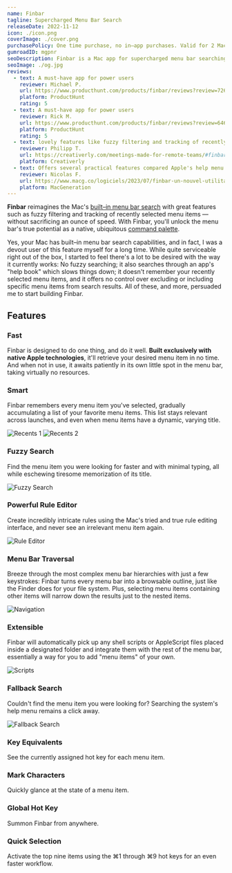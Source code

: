 ```yaml
---
name: Finbar
tagline: Supercharged Menu Bar Search
releaseDate: 2022-11-12
icon: ./icon.png
coverImage: ./cover.png
purchasePolicy: One time purchase, no in–app purchases. Valid for 2 Macs.
gumroadID: mgpnr
seoDescription: Finbar is a Mac app for supercharged menu bar searching.
seoImage: ./og.jpg
reviews:
  - text: A must-have app for power users
    reviewer: Michael P.
    url: https://www.producthunt.com/products/finbar/reviews?review=726899
    platform: ProductHunt
    rating: 5
  - text: A must-have app for power users
    reviewer: Rick M.
    url: https://www.producthunt.com/products/finbar/reviews?review=646983
    platform: ProductHunt
    rating: 5
  - text: lovely features like fuzzy filtering and tracking of recently selected menu items
    reviewer: Philipp T.
    url: https://creativerly.com/meetings-made-for-remote-teams/#finbar-→
    platform: Creativerly
  - text: Offers several practical features compared Apple's help menu
    reviewer: Nicolas F.
    url: https://www.macg.co/logiciels/2023/07/finbar-un-nouvel-utilitaire-qui-cherche-des-commandes-dans-les-menus-de-macos-138369
    platform: MacGeneration
---
```


**Finbar** reimagines the Mac's [built–in menu bar search](https://support.apple.com/en-us/guide/mac-help/hlpvw003/13.0/mac/13.0) with great features such as fuzzy filtering and tracking of recently selected menu items — without sacrificing an ounce of speed. With Finbar, you'll unlock the menu bar's true potential as a native, ubiquitous [command palette](https://capiche.com/e/consumer-dev-tools-command-palette).

Yes, your Mac has built–in menu bar search capabilities, and in fact, I was a devout user of this feature myself for a long time. While quite serviceable right out of the box, I started to feel there's a lot to be desired with the way it currently works: No fuzzy searching; it also searches through an app's "help book" which slows things down; it doesn't remember your recently selected menu items, and it offers no control over excluding or including specific menu items from search results. All of these, and more, persuaded me to start building Finbar.

<div class="features full-width">

## Features

<div class="feature">

### Fast

Finbar is designed to do one thing, and do it well. **Built exclusively with native Apple technologies**, it'll retrieve your desired menu item in no time. And when not in use, it awaits patiently in its own little spot in the menu bar, taking virtually no resources.

</div>
<div class="feature">

### Smart

Finbar remembers every menu item you've selected, gradually accumulating a list of your favorite menu items. This list stays relevant across launches, and even when menu items have a dynamic, varying title.

![Recents 1](./recents-1.png)
![Recents 2](./recents-2.png)

</div>
<div class="feature">

### Fuzzy Search

Find the menu item you were looking for faster and with minimal typing, all while eschewing tiresome memorization of its title.

![Fuzzy Search](./fuzzy-search.png)

</div>
<div class="feature">

### Powerful Rule Editor

Create incredibly intricate rules using the Mac's tried and true rule editing interface, and never see an irrelevant menu item again.

![Rule Editor](./rule-editor.png)

</div>
<div class="feature">

### Menu Bar Traversal

Breeze through the most complex menu bar hierarchies with just a few keystrokes: Finbar turns every menu bar into a browsable outline, just like the Finder does for your file system. Plus, selecting menu items containing other items will narrow down the results just to the nested items.

![Navigation](./navigation.jpg)

</div>
<div class="feature">

### Extensible

Finbar will automatically pick up any shell scripts or AppleScript files placed inside a designated folder and integrate them with the rest of the menu bar, essentially a way for you to add "menu items" of your own.

![Scripts](./scripts.png)

</div>
<div class="feature">

### Fallback Search

Couldn't find the menu item you were looking for? Searching the system's help menu remains a click away.

![Fallback Search](./fallback.png)

</div>
<div class="feature">

### Key Equivalents

See the currently assigned hot key for each menu item.

</div>
<div class="feature">

### Mark Characters

Quickly glance at the state of a menu item.

</div>
<div class="feature">

### Global Hot Key

Summon Finbar from anywhere.

</div>
<div class="feature">

### Quick Selection

Activate the top nine items using the ⌘1 through ⌘9 hot keys for an even faster workflow.

</div>

</div>
